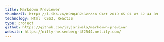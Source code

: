 ```yaml
---
title: Markdown Previewer
thumbnail: https://i.ibb.co/K0NQ4RZ/Screen-Shot-2019-05-01-at-12-44-39-PM.png
technology: Html, CSS3, ReactJS
type: project
github: https://github.com/jayjariwala/markdown-previwer
website: https://nifty-heisenberg-472544.netlify.com/
---
```

